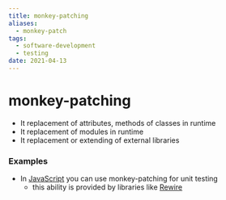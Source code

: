 ```yaml
---
title: monkey-patching
aliases:
  - monkey-patch
tags:
  - software-development
  - testing
date: 2021-04-13
---
```


# monkey-patching

* It replacement of attributes, methods of classes in runtime
* It replacement of modules in runtime
* It replacement or extending of external libraries

### Examples

* In [JavaScript](JavaScript.md) you can use monkey-patching for unit testing
  * this ability is provided by libraries like [Rewire](Rewire.md)
